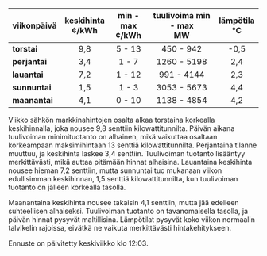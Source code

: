 | viikonpäivä  | keskihinta<br>¢/kWh | min - max<br>¢/kWh | tuulivoima min - max<br>MW | lämpötila<br>°C |
|:-------------|:----------------:|:----------------:|:-------------:|:-------------:|
| **torstai**  |      9,8         |      5 - 13      |   450 - 942   |     -0,5      |
| **perjantai**|      3,4         |      1 - 7       |  1260 - 5198  |      2,4      |
| **lauantai** |      7,2         |      1 - 12      |   991 - 4144  |      2,3      |
| **sunnuntai**|      1,5         |      1 - 3       |  3053 - 5673  |      4,4      |
| **maanantai**|      4,1         |      0 - 10      |  1138 - 4854  |      4,2      |

Viikko sähkön markkinahintojen osalta alkaa torstaina korkealla keskihinnalla, joka nousee 9,8 senttiin kilowattitunnilta. Päivän aikana tuulivoiman minimituotanto on alhainen, mikä vaikuttaa osaltaan korkeampaan maksimihintaan 13 senttiä kilowattitunnilta. Perjantaina tilanne muuttuu, ja keskihinta laskee 3,4 senttiin. Tuulivoiman tuotanto lisääntyy merkittävästi, mikä auttaa pitämään hinnat alhaisina. Lauantaina keskihinta nousee hieman 7,2 senttiin, mutta sunnuntai tuo mukanaan viikon edullisimman keskihinnan, 1,5 senttiä kilowattitunnilta, kun tuulivoiman tuotanto on jälleen korkealla tasolla.

Maanantaina keskihinta nousee takaisin 4,1 senttiin, mutta jää edelleen suhteellisen alhaiseksi. Tuulivoiman tuotanto on tavanomaisella tasolla, ja päivän hinnat pysyvät maltillisina. Lämpötilat pysyvät koko viikon normaalin talvikelin rajoissa, eivätkä ne vaikuta merkittävästi hintakehitykseen.

Ennuste on päivitetty keskiviikko klo 12:03.